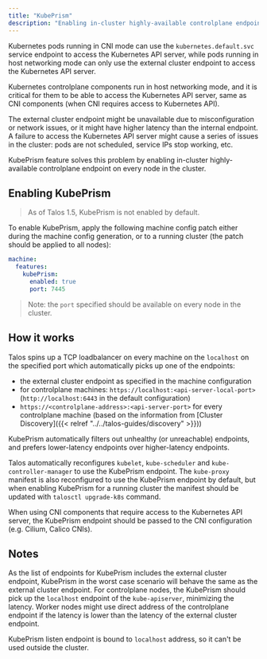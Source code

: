 ```yaml
---
title: "KubePrism"
description: "Enabling in-cluster highly-available controlplane endpoint."
---
```


Kubernetes pods running in CNI mode can use the `kubernetes.default.svc` service endpoint to access the Kubernetes API server,
while pods running in host networking mode can only use the external cluster endpoint to access the Kubernetes API server.

Kubernetes controlplane components run in host networking mode, and it is critical for them to be able to access the Kubernetes API server,
same as CNI components (when CNI requires access to Kubernetes API).

The external cluster endpoint might be unavailable due to misconfiguration or network issues, or it might have higher latency than the internal endpoint.
A failure to access the Kubernetes API server might cause a series of issues in the cluster: pods are not scheduled, service IPs stop working, etc.

KubePrism feature solves this problem by enabling in-cluster highly-available controlplane endpoint on every node in the cluster.

## Enabling KubePrism

> As of Talos 1.5, KubePrism is not enabled by default.

To enable KubePrism, apply the following machine config patch either during the machine config generation, or to a running cluster (the patch should be applied to all nodes):

```yaml
machine:
  features:
    kubePrism:
      enabled: true
      port: 7445
```

> Note: the `port` specified should be available on every node in the cluster.

## How it works

Talos spins up a TCP loadbalancer on every machine on the `localhost` on the specified port which automatically picks up one of the endpoints:

* the external cluster endpoint as specified in the machine configuration
* for controlplane machines: `https://localhost:<api-server-local-port>` (`http://localhost:6443` in the default configuration)
* `https://<controlplane-address>:<api-server-port>` for every controlplane machine (based on the information from [Cluster Discovery]({{< relref "../../talos-guides/discovery" >}}))

KubePrism automatically filters out unhealthy (or unreachable) endpoints, and prefers lower-latency endpoints over higher-latency endpoints.

Talos automatically reconfigures `kubelet`, `kube-scheduler` and `kube-controller-manager` to use the KubePrism endpoint.
The `kube-proxy` manifest is also reconfigured to use the KubePrism endpoint by default, but when enabling KubePrism for a running cluster the manifest should be updated
with `talosctl upgrade-k8s` command.

When using CNI components that require access to the Kubernetes API server, the KubePrism endpoint should be passed to the CNI configuration (e.g. Cilium, Calico CNIs).

## Notes

As the list of endpoints for KubePrism includes the external cluster endpoint, KubePrism in the worst case scenario will behave the same as the external cluster endpoint.
For controlplane nodes, the KubePrism should pick up the `localhost` endpoint of the `kube-apiserver`, minimizing the latency.
Worker nodes might use direct address of the controlplane endpoint if the latency is lower than the latency of the external cluster endpoint.

KubePrism listen endpoint is bound to `localhost` address, so it can't be used outside the cluster.
